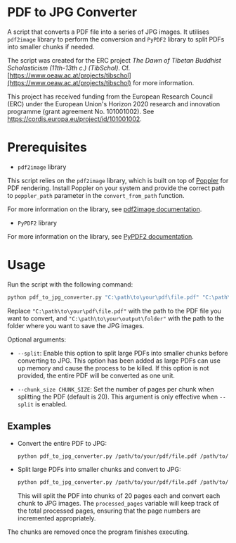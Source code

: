 # PDF to JPG Converter

A script that converts a PDF file into a series of JPG images. It utilises `pdf2image` library to perform the conversion and `PyPDF2` library to split PDFs into smaller chunks if needed.

The script was created for the ERC project *The Dawn of Tibetan Buddhist Scholasticism (11th-13th c.) (TibSchol)*. Cf. [https://www.oeaw.ac.at/projects/tibschol](https://www.oeaw.ac.at/projects/tibschol) for more information.

This project has received funding from the European Research Council (ERC) under the European Union's Horizon 2020 research and innovation programme (grant agreement No. 101001002). See https://cordis.europa.eu/project/id/101001002.

# Prerequisites

- `pdf2image` library

This script relies on the `pdf2image` library, which is built on top of [Poppler](https://github.com/oschwartz10612/poppler-windows/releases/) for PDF rendering. Install Poppler on your system and provide the correct path to `poppler_path` parameter in the `convert_from_path` function.

For more information on the library, see [pdf2image documentation](https://github.com/Belval/pdf2image).

- `PyPDF2` library

For more information on the library, see [PyPDF2 documentation](https://github.com/mstamy2/PyPDF2).

# Usage

Run the script with the following command:

   ```bash
   python pdf_to_jpg_converter.py "C:\path\to\your\pdf\file.pdf" "C:\path\to\your\output\folder" [--split] [--chunk_size CHUNK_SIZE]
   ```

   Replace `"C:\path\to\your\pdf\file.pdf"` with the path to the PDF file you want to convert, and `"C:\path\to\your\output\folder"` with the path to the folder where you want to save the JPG images.

   Optional arguments:

   - `--split`: Enable this option to split large PDFs into smaller chunks before converting to JPG. This option has been added as large PDFs can use up memory and cause the process to be killed. If this option is not provided, the entire PDF will be converted as one unit.

   - `--chunk_size CHUNK_SIZE`: Set the number of pages per chunk when splitting the PDF (default is 20). This argument is only effective when `--split` is enabled.

## Examples

- Convert the entire PDF to JPG:

   ```bash
   python pdf_to_jpg_converter.py /path/to/your/pdf/file.pdf /path/to/output/folder
   ```

- Split large PDFs into smaller chunks and convert to JPG:

   ```bash
   python pdf_to_jpg_converter.py /path/to/your/pdf/file.pdf /path/to/output/folder --split --chunk_size 20
   ```

   This will split the PDF into chunks of 20 pages each and convert each chunk to JPG images. The `processed_pages` variable will keep track of the total processed pages, ensuring that the page numbers are incremented appropriately. 

The chunks are removed once the program finishes executing.
